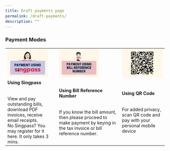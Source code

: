 ```yaml
---
title: Draft payments page
permalink: /draft-payments/
description: ""
---
```

### Payment Modes

| |  |  |
| -------- | -------- | -------- |
|<img src="images/testie2.png" style="max-width: 85%">|<img src="images/testie.png" style="max-width: 68%">|<img src="images/testie3.png" style="max-width: 100%">|
|**Using Singpass**<br><br> <br>View and pay outstanding bills, download PDF invoices, receive email receipts.<br>No Singpass? You may register for it here. It only takes 3 mins.| **Using Bill Reference Number**<br><br><br>If you know the bill amount, then please proceed to make payment by keying in the tax invoice or bill reference number.|**Using QR Code**<br><br><br>For added privacy, scan QR code and pay with your personal mobile device|